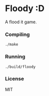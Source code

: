 Floody :D
==========

A flood it game.

### Compiling
```
./make
```

### Running
```
./build/floody
```

### License
MIT
